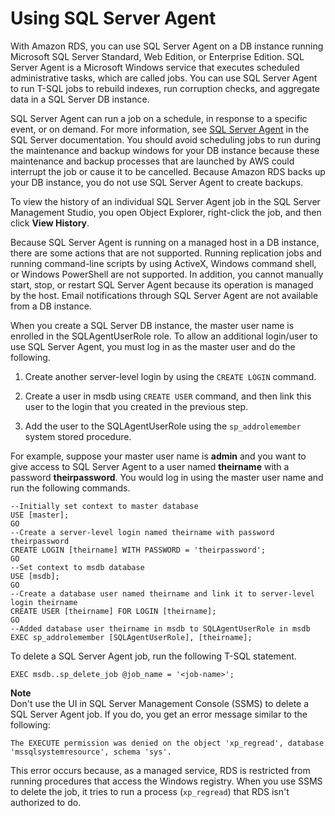 # Using SQL Server Agent<a name="Appendix.SQLServer.CommonDBATasks.Agent"></a>

With Amazon RDS, you can use SQL Server Agent on a DB instance running Microsoft SQL Server Standard, Web Edition, or Enterprise Edition\. SQL Server Agent is a Microsoft Windows service that executes scheduled administrative tasks, which are called jobs\. You can use SQL Server Agent to run T\-SQL jobs to rebuild indexes, run corruption checks, and aggregate data in a SQL Server DB instance\. 

SQL Server Agent can run a job on a schedule, in response to a specific event, or on demand\. For more information, see [SQL Server Agent](http://msdn.microsoft.com/en-us/library/ms189237) in the SQL Server documentation\. You should avoid scheduling jobs to run during the maintenance and backup windows for your DB instance because these maintenance and backup processes that are launched by AWS could interrupt the job or cause it to be cancelled\. Because Amazon RDS backs up your DB instance, you do not use SQL Server Agent to create backups\. 

To view the history of an individual SQL Server Agent job in the SQL Server Management Studio, you open Object Explorer, right\-click the job, and then click **View History**\. 

Because SQL Server Agent is running on a managed host in a DB instance, there are some actions that are not supported\. Running replication jobs and running command\-line scripts by using ActiveX, Windows command shell, or Windows PowerShell are not supported\. In addition, you cannot manually start, stop, or restart SQL Server Agent because its operation is managed by the host\. Email notifications through SQL Server Agent are not available from a DB instance\. 

When you create a SQL Server DB instance, the master user name is enrolled in the SQLAgentUserRole role\. To allow an additional login/user to use SQL Server Agent, you must log in as the master user and do the following\. 

1. Create another server\-level login by using the `CREATE LOGIN` command\. 

1. Create a user in msdb using `CREATE USER` command, and then link this user to the login that you created in the previous step\.

1. Add the user to the SQLAgentUserRole using the `sp_addrolemember` system stored procedure\.

For example, suppose your master user name is **admin** and you want to give access to SQL Server Agent to a user named **theirname** with a password **theirpassword**\. You would log in using the master user name and run the following commands\.

```
--Initially set context to master database
USE [master];
GO
--Create a server-level login named theirname with password theirpassword
CREATE LOGIN [theirname] WITH PASSWORD = 'theirpassword';
GO
--Set context to msdb database
USE [msdb];
GO
--Create a database user named theirname and link it to server-level login theirname
CREATE USER [theirname] FOR LOGIN [theirname];
GO
--Added database user theirname in msdb to SQLAgentUserRole in msdb
EXEC sp_addrolemember [SQLAgentUserRole], [theirname];
```

To delete a SQL Server Agent job, run the following T\-SQL statement\.

```
EXEC msdb..sp_delete_job @job_name = '<job-name>';
```

**Note**  
Don't use the UI in SQL Server Management Console \(SSMS\) to delete a SQL Server Agent job\. If you do, you get an error message similar to the following:  

```
The EXECUTE permission was denied on the object 'xp_regread', database 'mssqlsystemresource', schema 'sys'.
```
This error occurs because, as a managed service, RDS is restricted from running procedures that access the Windows registry\. When you use SSMS to delete the job, it tries to run a process \(`xp_regread`\) that RDS isn't authorized to do\.